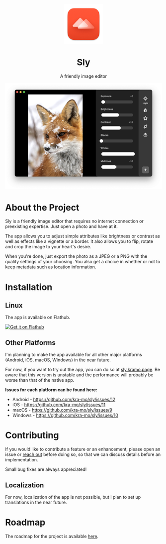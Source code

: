 <div align="center">
  <img src="macos/Runner/Assets.xcassets/AppIcon.appiconset/Sly 128.png" width="128" height="128">

  # Sly

  A friendly image editor

  <img src="packaging/screenshot.png">

</div>

# About the Project

Sly is a friendly image editor that requires no internet connection or preexisting expertise. Just open a photo and have at it.

The app  allows you to adjust simple attributes like brightness or contrast as well as effects like a vignette or a border. It also allows you to flip, rotate and crop the image to your heart's desire.

When you're done, just export the photo as a JPEG or a PNG with the quality settings of your choosing. You also get a choice in whether or not to keep metadata such as location information.

# Installation

## Linux

The app is available on Flathub.

<a href=https://flathub.org/apps/page.kramo.Sly><img alt='Get it on Flathub' src='https://flathub.org/api/badge?svg&locale=en'/></a>

## Other Platforms

I'm planning to make the app available for all other major platforms (Android, iOS, macOS, Windows) in the near future.

For now, if you want to try out the app, you can do so at [sly.kramo.page](https://sly.kramo.page). Be aware that this version is unstable and the performance will probably be worse than that of the native app.

**Issues for each platform can be found here:**

- Android - https://github.com/kra-mo/sly/issues/12
- iOS - https://github.com/kra-mo/sly/issues/11
- macOS - https://github.com/kra-mo/sly/issues/9
- Windows - https://github.com/kra-mo/sly/issues/10

# Contributing

If you would like to contribute a feature or an enhancement, please open an issue or [reach out](https://kramo.page/about/) before doing so, so that we can discuss details before an implementation.

Small bug fixes are always appreciated!

## Localization

For now, localization of the app is not possible, but I plan to set up translations in the near future.

# Roadmap

The roadmap for the project is available [here](https://github.com/users/kra-mo/projects/4).
